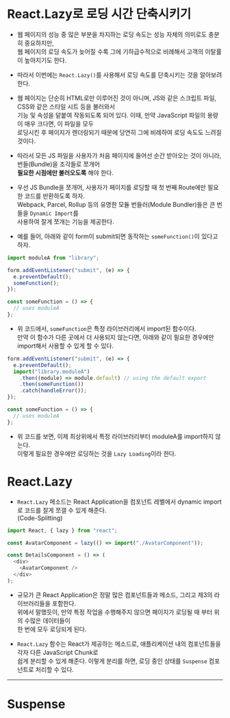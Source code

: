 # React.Lazy로 로딩 시간 단축시키기

- 웹 페이지의 성능 중 많은 부분을 차지하는 로딩 속도는 성능 자체의 의미로도 충분히 중요하지만,  
  웹 페이지의 로딩 속도가 늦어질 수록 그에 기하급수적으로 비례해서 고객의 이탈률이 높아지기도 한다.

- 따라서 이번에는 `React.Lazy()`를 사용해서 로딩 속도를 단축시키는 것을 알아보려 한다.

- 웹 페이지는 단순히 HTML로만 이루어진 것이 아니며, JS와 같은 스크립트 파일, CSS와 같은 스타일 시트 등을 불러와서  
  기능 및 속성을 덭붙여 작동되도록 되어 있다. 이때, 만약 JavaScript 파일의 용량이 매우 크다면, 이 파일을 모두  
  로딩시킨 후 페이지가 렌더링되기 때문에 당연히 그에 비례하여 로딩 속도도 느려질 것이다.

- 따라서 모든 JS 파일을 사용자가 처음 페이지에 들어선 순간 받아오는 것이 아니라, 번들(Bundle)을 조각들로 쪼개어  
  **필요한 시점에만 불러오도록** 해야 한다.

- 우선 JS Bundle을 쪼개어, 사용자가 페이지를 로딩할 때 첫 번째 Route에만 필요한 코드를 반환하도록 하자.  
  Webpack, Parcel, Rollup 등의 유명한 모듈 번들러(Module Bundler)들은 큰 번들을 `Dynamic Import`를  
  사용하여 잘게 쪼개는 기능을 제공한다.

- 예를 들어, 아래와 같이 form이 submit되면 동작하는 `someFunction()`이 있다고 하자.

```js
import moduleA from "library";

form.addEventListener("submit", (e) => {
  e.preventDefault();
  someFunction();
});

const someFunction = () => {
  // uses moduleA
};
```

- 위 코드에서, `someFunction`은 특정 라이브러리에서 import된 함수이다.  
  만약 이 함수가 다른 곳에서 더 사용되지 않는다면, 아래와 같이 필요한 경우에만 import해서 사용할 수 있게 할 수 있다.

```js
form.addEventListener("submit", (e) => {
  e.preventDefault();
  import("library.moduleA")
    .then((module) => module.default) // using the default export
    .then(someFunction())
    .catch(handleError());
});

const someFunction = () => {
  // uses moduleA
};
```

- 위 코드를 보면, 이제 최상위에서 특정 라이브러리부터 moduleA를 import하지 않는다.  
  이렇게 필요한 경우에만 로딩하는 것을 `Lazy Loading`이라 한다.

# React.Lazy

- `React.Lazy` 메소드는 React Application을 컴포넌트 레벨에서 dynamic import로 코드를 잘게 쪼갤 수 있게 해준다.  
  (Code-Splitting)

```js
import React, { lazy } from "react";

const AvatarComponent = lazy(() => import("./AvatarComponent"));

const DetailsComponent = () => (
  <div>
    <AvatarComponent />
  </div>
);
```

- 규모가 큰 React Application은 정말 많은 컴포넌트들과 메소드, 그리고 제3의 라이브러리들을 포함한다.  
  위에서 말했듯이, 만약 특정 작업을 수행해주지 않으면 페이지가 로딩될 때 부터 위의 수많은 데이터들이  
  한 번에 모두 로딩되게 된다.

- `React.Lazy` 함수는 React가 제공하는 메소드로, 애플리케이션 내의 컴포넌트들을 각자 다른 JavaScript Chunk로  
  쉽게 분리할 수 있게 해준다. 이렇게 분리를 하면, 로딩 중인 상태를 `Suspense` 컴포넌트로 처리할 수 있다.

<hr/>

# Suspense
